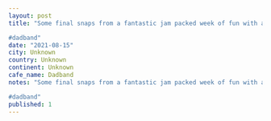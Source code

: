 ```yaml
---
layout: post
title: "Some final snaps from a fantastic jam packed week of fun with all these gems.

#dadband"
date: "2021-08-15"
city: Unknown
country: Unknown
continent: Unknown
cafe_name: Dadband
notes: "Some final snaps from a fantastic jam packed week of fun with all these gems.

#dadband"
published: 1
---
```

